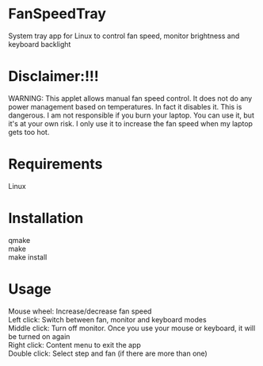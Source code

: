 # FanSpeedTray
System tray app for Linux to control fan speed, monitor brightness and keyboard backlight

# Disclaimer:!!!
WARNING: This applet allows manual fan speed control. It does not do any power management based on temperatures. In fact it disables it. This is dangerous. I am not responsible if you burn your laptop. You can use it, but it's at your own risk. I only use it to increase the fan speed when my laptop gets too hot.

# Requirements
Linux

# Installation
qmake\
make\
make install

# Usage
Mouse wheel: Increase/decrease fan speed\
Left click: Switch between fan, monitor and keyboard modes\
Middle click: Turn off monitor. Once you use your mouse or keyboard, it will be turned on again\
Right click: Content menu to exit the app\
Double click: Select step and fan (if there are more than one)
